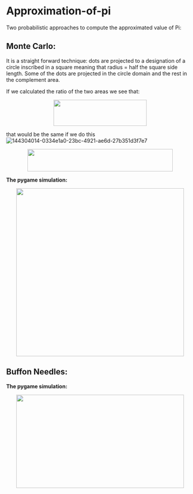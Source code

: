 # Approximation-of-pi

Two probabilistic approaches to compute the approximated value of Pi:


## Monte Carlo:

It is a straight forward technique: dots are projected to a designation of a circle inscribed in a square meaning that radius = half the square side length. Some of the dots are projected in the circle domain and the rest in the complement area.

If we calculated the ratio of the two areas we see that:


<p align="center">
  <img width="250" height="70" src="https://latex.codecogs.com/png.latex?%5Cbg_white%20%5Chuge%20%5Cfrac%7Barea%5C%3Bof%20%5C%3Bcircle%20%7D%20%7Barea%20%5C%3Bof%20%5C%3Bsquare%7D%20%3D%20%5Cfrac%7B4r%5E2%7D%7B%5Cpi%20r%5E2%7D">
</p>



that would be the same if we do this 
![144304014-0334e1a0-23bc-4921-ae6d-27b351d3f7e7](https://user-images.githubusercontent.com/59314933/144304242-84d25287-f2a9-4d9f-ae2d-4de836cc579d.jpg)

<p align="center">
  <img width="390" height="60" src="https://latex.codecogs.com/png.latex?%5Cbg_white%20%5CLARGE%20%5Cpi%20%3D%5Clim_%7Bx%5Cto%5Cinfty%7D%20%5Cfrac%7B%5C%23%20%5C%3Bof%20%5C%3Bdots%5C%3B%20within%20%5C%3Bcircle%7D%7Btotal%20%5C%3Bno.%5C%3B%20of%20%5C%3Bdots%28x%29%7D%20*%5C%3B4">
</p>


**The pygame simulation:**

<p align="center">
  <img width="450" height="450" src="https://user-images.githubusercontent.com/59314933/144127624-5dc805a0-520d-4d7b-9746-75dc96a3bd03.gif">
</p>


## Buffon Needles:

**The pygame simulation:**


<p align="center">
  <img width="450" height="250" src="https://user-images.githubusercontent.com/59314933/144129325-fe1e9d6c-6fea-46f7-876e-744295797fa7.gif">
</p>


